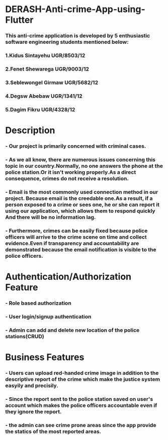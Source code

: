 # DERASH-Anti-crime-App-using-Flutter
### This anti-crime application is developed by 5 enthusiastic software engineering students mentioned below:
### 1.Kidus Sintayehu    UGR/8503/12
### 2.Fenet Shewarega    UGR/9003/12
### 3.Seblewongel Girmaw UGR/5682/12
### 4.Degsw Abebaw       UGR/1341/12
### 5.Dagim Fikru        UGR/4328/12

# Description

### - Our project is primarily concerned with criminal cases.
### - As we all know, there are numerous issues concerning this topic in our country.Normally, no one answers the phone at the police station.Or it  isn't working properly.As a direct consequence, crimes do not receive a resolution.
### - Email is the most commonly used connection method in our project. Because email is the creedable one.As a result, if a person exposed to a crime or sees one, he or she can report it using our application, which allows them to respond quickly And there will be no information lag.
### - Furthermore, crimes can be easily fixed because police officers will arrive to the crime scene on time and collect evidence.Even if transparency and accountability are demonstrated because the email notification is visible to the police officers.


# Authentication/Authorization Feature

### - Role based authorization 
### - User login/signup authentication
### - Admin can add and delete new location of the police stations(CRUD)

# Business Features

### - Users can upload red-handed crime image in addition to the descriptive report of the crime which make the justice system easyily and precisily.
### - Since the report sent to the police station saved on user's account which makes the police officers accountable even if they ignore the report.
### - the admin can see crime prone areas since the app provide the statics of the most reported areas.

